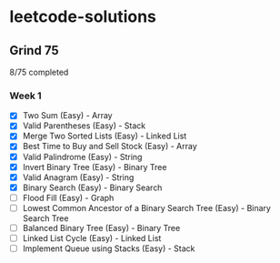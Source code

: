 # leetcode-solutions

## Grind 75

8/75 completed

### Week 1

- [x] Two Sum (Easy) - Array
- [x] Valid Parentheses (Easy) - Stack
- [x] Merge Two Sorted Lists (Easy) - Linked List
- [x] Best Time to Buy and Sell Stock (Easy) - Array
- [x] Valid Palindrome (Easy) - String
- [x] Invert Binary Tree (Easy) - Binary Tree
- [x] Valid Anagram (Easy) - String
- [x] Binary Search (Easy) - Binary Search
- [ ] Flood Fill (Easy) - Graph
- [ ] Lowest Common Ancestor of a Binary Search Tree (Easy) - Binary Search Tree
- [ ] Balanced Binary Tree (Easy) - Binary Tree
- [ ] Linked List Cycle (Easy) - Linked List
- [ ] Implement Queue using Stacks (Easy) - Stack
